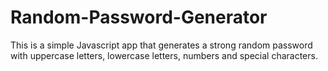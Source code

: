 # Random-Password-Generator
This is a simple Javascript app that generates a strong random password with uppercase letters, lowercase letters, numbers and special characters.
